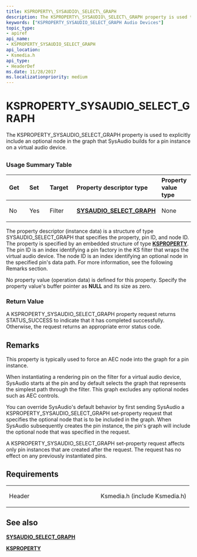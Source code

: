 ```yaml
---
title: KSPROPERTY\_SYSAUDIO\_SELECT\_GRAPH
description: The KSPROPERTY\_SYSAUDIO\_SELECT\_GRAPH property is used to explicitly include an optional node in the graph that SysAudio builds for a pin instance on a virtual audio device.
keywords: ["KSPROPERTY_SYSAUDIO_SELECT_GRAPH Audio Devices"]
topic_type:
- apiref
api_name:
- KSPROPERTY_SYSAUDIO_SELECT_GRAPH
api_location:
- Ksmedia.h
api_type:
- HeaderDef
ms.date: 11/28/2017
ms.localizationpriority: medium
---
```


# KSPROPERTY\_SYSAUDIO\_SELECT\_GRAPH


The KSPROPERTY\_SYSAUDIO\_SELECT\_GRAPH property is used to explicitly include an optional node in the graph that SysAudio builds for a pin instance on a virtual audio device.

## <span id="ddk_ksproperty_sysaudio_select_graph_ks"></span><span id="DDK_KSPROPERTY_SYSAUDIO_SELECT_GRAPH_KS"></span>


### <span id="Usage_Summary_Table"></span><span id="usage_summary_table"></span><span id="USAGE_SUMMARY_TABLE"></span>Usage Summary Table

<table>
<colgroup>
<col width="20%" />
<col width="20%" />
<col width="20%" />
<col width="20%" />
<col width="20%" />
</colgroup>
<thead>
<tr class="header">
<th align="left">Get</th>
<th align="left">Set</th>
<th align="left">Target</th>
<th align="left">Property descriptor type</th>
<th align="left">Property value type</th>
</tr>
</thead>
<tbody>
<tr class="odd">
<td align="left"><p>No</p></td>
<td align="left"><p>Yes</p></td>
<td align="left"><p>Filter</p></td>
<td align="left"><p><a href="/windows-hardware/drivers/ddi/ksmedia/ns-ksmedia-sysaudio_select_graph" data-raw-source="[&lt;strong&gt;SYSAUDIO_SELECT_GRAPH&lt;/strong&gt;](/windows-hardware/drivers/ddi/ksmedia/ns-ksmedia-sysaudio_select_graph)"><strong>SYSAUDIO_SELECT_GRAPH</strong></a></p></td>
<td align="left"><p>None</p></td>
</tr>
</tbody>
</table>

 

The property descriptor (instance data) is a structure of type SYSAUDIO\_SELECT\_GRAPH that specifies the property, pin ID, and node ID. The property is specified by an embedded structure of type [**KSPROPERTY**](/previous-versions/ff564262(v=vs.85)). The pin ID is an index identifying a pin factory in the KS filter that wraps the virtual audio device. The node ID is an index identifying an optional node in the specified pin's data path. For more information, see the following Remarks section.

No property value (operation data) is defined for this property. Specify the property value's buffer pointer as **NULL** and its size as zero.

### <span id="Return_Value"></span><span id="return_value"></span><span id="RETURN_VALUE"></span>Return Value

A KSPROPERTY\_SYSAUDIO\_SELECT\_GRAPH property request returns STATUS\_SUCCESS to indicate that it has completed successfully. Otherwise, the request returns an appropriate error status code.

## Remarks

This property is typically used to force an AEC node into the graph for a pin instance.

When instantiating a rendering pin on the filter for a virtual audio device, SysAudio starts at the pin and by default selects the graph that represents the simplest path through the filter. This graph excludes any optional nodes such as AEC controls.

You can override SysAudio's default behavior by first sending SysAudio a KSPROPERTY\_SYSAUDIO\_SELECT\_GRAPH set-property request that specifies the optional node that is to be included in the graph. When SysAudio subsequently creates the pin instance, the pin's graph will include the optional node that was specified in the request.

A KSPROPERTY\_SYSAUDIO\_SELECT\_GRAPH set-property request affects only pin instances that are created after the request. The request has no effect on any previously instantiated pins.

## Requirements

<table>
<colgroup>
<col width="50%" />
<col width="50%" />
</colgroup>
<tbody>
<tr class="odd">
<td align="left"><p>Header</p></td>
<td align="left">Ksmedia.h (include Ksmedia.h)</td>
</tr>
</tbody>
</table>

## <span id="see_also"></span>See also


[**SYSAUDIO\_SELECT\_GRAPH**](/windows-hardware/drivers/ddi/ksmedia/ns-ksmedia-sysaudio_select_graph)

[**KSPROPERTY**](/previous-versions/ff564262(v=vs.85))

